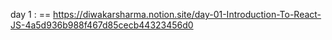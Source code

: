 day 1 : == https://diwakarsharma.notion.site/day-01-Introduction-To-React-JS-4a5d936b988f467d85cecb44323456d0
